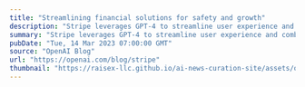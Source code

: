 ```yaml
---
title: "Streamlining financial solutions for safety and growth"
description: "Stripe leverages GPT-4 to streamline user experience and combat fraud."
summary: "Stripe leverages GPT-4 to streamline user experience and combat fraud."
pubDate: "Tue, 14 Mar 2023 07:00:00 GMT"
source: "OpenAI Blog"
url: "https://openai.com/blog/stripe"
thumbnail: "https://raisex-llc.github.io/ai-news-curation-site/assets/openai_logo.png"
---
```


